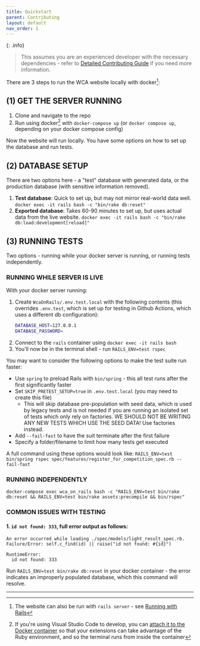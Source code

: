 ```yaml
---
title: Quickstart
parent: Contributing
layout: default
nav_order: 1
---
```


{: .info}
> This assumes you are an experienced developer with the necessary dependencies - refer to [Detailed Contributing Guide](./detailed_contributing_guide) if you need more information.

There are 3 steps to run the WCA website locally with docker[^1]:

## (1) GET THE SERVER RUNNING
1. Clone and navigate to the repo
2. Run using docker[^2] with `docker-compose up` (or `docker compose up`, depending on your docker compose config)

Now the website will run locally. You have some options on how to set up the database and run tests.

## (2) DATABASE SETUP
There are two options here - a "test" database with generated data, or the production database (with sensitive information removed).
1. **Test database**: Quick to set up, but may not mirror real-world data well. `docker exec -it rails bash -c "bin/rake db:reset"`
2. **Exported database**: Takes 60-90 minutes to set up, but uses actual data from the live website. `docker exec -it rails bash -c "bin/rake db:load:development[reload]"`

## (3) RUNNING TESTS
Two options - running while your docker server is running, or running tests independently. 

### **RUNNING WHILE SERVER IS LIVE**
With your docker server running:
1. Create `WcaOnRails/.env.test.local` with the following contents (this overrides `.env.test`, which is set up for testing in Github Actions, which uses a different db configuration): 
    ```bash
    DATABASE_HOST=127.0.0.1
    DATABASE_PASSWORD=
    ```
1. Connect to the `rails` container using `docker exec -it rails bash`
2. You'll now be in the terminal shell - run `RAILS_ENV=test rspec` 

You may want to consider the following options to make the test suite run faster: 
- Use `spring` to preload Rails with `bin/spring` - this all test runs after the first significantly faster
- Set `SKIP_PRETEST_SETUP=true` in `.env.test.local` (you may need to create this file)
    - This will skip database pre-population with seed data, which is used by legacy tests and is not needed if you are running an isolated set of tests which only rely on factories. WE SHOULD NOT BE WRITING ANY NEW TESTS WHICH USE THE SEED DATA! Use factories instead.
- Add `--fail-fast` to have the suit terminate after the first failure
- Specify a folder/filename to limit how many tests get executed

A full command using these options would look like: `RAILS_ENV=test bin/spring rspec spec/features/register_for_competition_spec.rb --fail-fast`

### **RUNNING INDEPENDENTLY**
```
docker-compose exec wca_on_rails bash -c "RAILS_ENV=test bin/rake db:reset && RAILS_ENV=test bin/rake assets:precompile && bin/rspec"
```

### COMMON ISSUES WITH TESTING

#### 1. `id not found: 333`, full error output as follows: 
```
An error occurred while loading ./spec/models/light_result_spec.rb.
Failure/Error: self.c_find(id) || raise("id not found: #{id}")

RuntimeError:
  id not found: 333
```

Run `RAILS_ENV=test bin/rake db:reset` in your docker container - the error indicates an improperly populated database, which this command will resolve.


----

[^1]: The website can also be run with `rails server` - see [Running with Rails](/guides/running_with_rails)
[^2]: If you're using Visual Studio Code to develop, you can [attach it to the Docker container](https://code.visualstudio.com/docs/remote/containers) so that your extensions can take advantage of the Ruby environment, and so the terminal runs from inside the container
